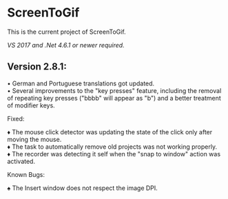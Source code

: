 ﻿# ScreenToGif  

This is the current project of ScreenToGif.  

_VS 2017 and .Net 4.6.1 or newer required._


## Version 2.8.1:

• German and Portuguese translations got updated.  
• Several improvements to the "key presses" feature, including the removal of repeating key presses ("bbbb" will appear as "b") and a better treatment of modifier keys.

Fixed:

♦ The mouse click detector was updating the state of the click only after moving the mouse.  
♦ The task to automatically remove old projects was not working properly.  
♦ The recorder was detecting it self when the "snap to window" action was activated.  

Known Bugs:

♠ The Insert window does not respect the image DPI.